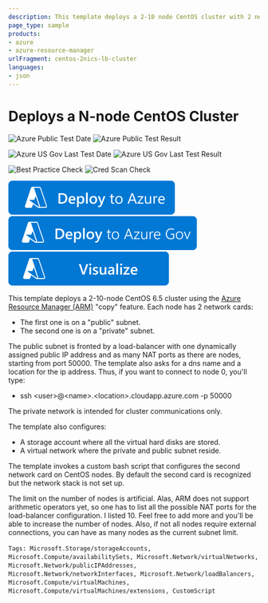 ```yaml
---
description: This template deploys a 2-10 node CentOS cluster with 2 networks.
page_type: sample
products:
- azure
- azure-resource-manager
urlFragment: centos-2nics-lb-cluster
languages:
- json
---
```

# Deploys a N-node CentOS Cluster

![Azure Public Test Date](https://azurequickstartsservice.blob.core.windows.net/badges/demos/centos-2nics-lb-cluster/PublicLastTestDate.svg)
![Azure Public Test Result](https://azurequickstartsservice.blob.core.windows.net/badges/demos/centos-2nics-lb-cluster/PublicDeployment.svg)

![Azure US Gov Last Test Date](https://azurequickstartsservice.blob.core.windows.net/badges/demos/centos-2nics-lb-cluster/FairfaxLastTestDate.svg)
![Azure US Gov Last Test Result](https://azurequickstartsservice.blob.core.windows.net/badges/demos/centos-2nics-lb-cluster/FairfaxDeployment.svg)

![Best Practice Check](https://azurequickstartsservice.blob.core.windows.net/badges/demos/centos-2nics-lb-cluster/BestPracticeResult.svg)
![Cred Scan Check](https://azurequickstartsservice.blob.core.windows.net/badges/demos/centos-2nics-lb-cluster/CredScanResult.svg)

[![Deploy To Azure](https://raw.githubusercontent.com/Azure/azure-quickstart-templates/master/1-CONTRIBUTION-GUIDE/images/deploytoazure.svg?sanitize=true)](https://portal.azure.com/#create/Microsoft.Template/uri/https%3A%2F%2Fraw.githubusercontent.com%2FAzure%2Fazure-quickstart-templates%2Fmaster%2Fdemos%2Fcentos-2nics-lb-cluster%2Fazuredeploy.json)
[![Deploy To Azure US Gov](https://raw.githubusercontent.com/Azure/azure-quickstart-templates/master/1-CONTRIBUTION-GUIDE/images/deploytoazuregov.svg?sanitize=true)](https://portal.azure.us/#create/Microsoft.Template/uri/https%3A%2F%2Fraw.githubusercontent.com%2FAzure%2Fazure-quickstart-templates%2Fmaster%2Fdemos%2Fcentos-2nics-lb-cluster%2Fazuredeploy.json)
[![Visualize](https://raw.githubusercontent.com/Azure/azure-quickstart-templates/master/1-CONTRIBUTION-GUIDE/images/visualizebutton.svg?sanitize=true)](http://armviz.io/#/?load=https%3A%2F%2Fraw.githubusercontent.com%2FAzure%2Fazure-quickstart-templates%2Fmaster%2Fdemos%2Fcentos-2nics-lb-cluster%2Fazuredeploy.json)

This template deploys a 2-10-node CentOS 6.5 cluster using the [Azure Resource Manager (ARM)](https://azure.microsoft.com/documentation/articles/resource-group-overview/) "copy" feature. Each node has 2 network cards:

* The first one is on a "public" subnet.
* The second one is on a "private" subnet.

The public subnet is fronted by a load-balancer with one dynamically assigned public IP address and as many NAT ports as there are nodes, starting from port 50000.
The template also asks for a dns name and a location for the ip address.
Thus, if you want to connect to node 0, you'll type:

* ssh \<user\>@\<name\>.\<location\>.cloudapp.azure.com -p 50000

The private network is intended for cluster communications only.

The template also configures:

* A storage account where all the virtual hard disks are stored.
* A virtual network where the private and public subnet reside.

The template invokes a custom bash script that configures the second network card on CentOS nodes. By default the second card is recognized but the network stack is not set up.

The limit on the number of nodes is artificial. Alas, ARM does not support arithmetic operators yet, so one has to list all the possible NAT ports for the load-balancer configuration. I listed 10. Feel free to add more and you'll be able to increase the number of nodes. Also, if not all nodes require external connections, you can have as many nodes as the current subnet limit.

`Tags: Microsoft.Storage/storageAccounts, Microsoft.Compute/availabilitySets, Microsoft.Network/virtualNetworks, Microsoft.Network/publicIPAddresses, Microsoft.Network/networkInterfaces, Microsoft.Network/loadBalancers, Microsoft.Compute/virtualMachines, Microsoft.Compute/virtualMachines/extensions, CustomScript`
